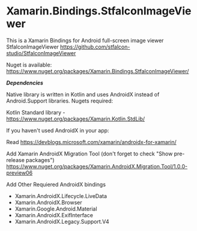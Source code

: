 # Xamarin.Bindings.StfalconImageViewer

This is a Xamarin Bindings for Android full-screen image viewer StfalconImageViewer
https://github.com/stfalcon-studio/StfalconImageViewer

Nuget is available: https://www.nuget.org/packages/Xamarin.Bindings.StfalconImageViewer/

***Dependencies***

Native library is written in Kotlin and uses AndroidX instead of Android.Support libraries.
Nugets required:

Kotlin Standard library - https://www.nuget.org/packages/Xamarin.Kotlin.StdLib/

If you haven't used AndroidX in your app:

Read
https://devblogs.microsoft.com/xamarin/androidx-for-xamarin/

Add Xamarin AndroidX Migration Tool (don't forget to check "Show pre-release packages")
https://www.nuget.org/packages/Xamarin.AndroidX.Migration.Tool/1.0.0-preview06

Add Other Requiered AndroidX bindings
 - Xamarin.AndroidX.Lifecycle.LiveData
 - Xamarin.AndroidX.Browser
 - Xamarin.Google.Android.Material
 - Xamarin.AndroidX.ExifInterface
 - Xamarin.AndroidX.Legacy.Support.V4
